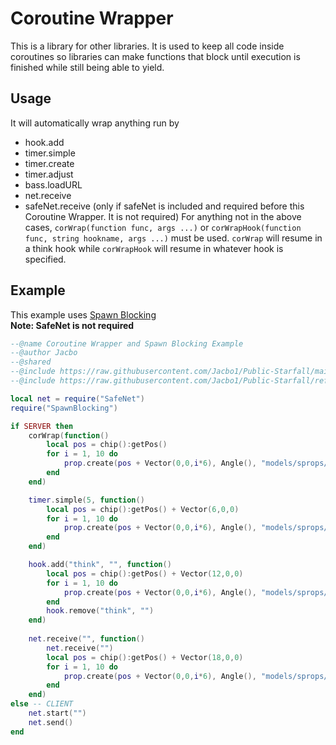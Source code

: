 # Coroutine Wrapper
This is a library for other libraries. It is used to keep all code inside coroutines so libraries can make functions that block until execution is finished while still being able to yield.

## Usage
It will automatically wrap anything run by
* hook.add
* timer.simple
* timer.create
* timer.adjust
* bass.loadURL
* net.receive
* safeNet.receive (only if safeNet is included and required before this Coroutine Wrapper. It is not required)
For anything not in the above cases, `corWrap(function func, args ...)` or `corWrapHook(function func, string hookname, args ...)` must be used. `corWrap` will resume in a think hook while `corWrapHook` will resume in whatever hook is specified.

## Example
This example uses [Spawn Blocking](https://github.com/Jacbo1/Public-Starfall/tree/main/Spawn%20Blocking)  
**Note: SafeNet is not required**
```lua
--@name Coroutine Wrapper and Spawn Blocking Example
--@author Jacbo
--@shared
--@include https://raw.githubusercontent.com/Jacbo1/Public-Starfall/main/SafeNet/safeNet.lua as SafeNet
--@include https://raw.githubusercontent.com/Jacbo1/Public-Starfall/refs/heads/main/Spawn%20Blocking/spawn_blocking.lua as SpawnBlocking

local net = require("SafeNet")
require("SpawnBlocking")

if SERVER then
    corWrap(function()
        local pos = chip():getPos()
        for i = 1, 10 do
            prop.create(pos + Vector(0,0,i*6), Angle(), "models/sprops/cuboids/height06/size_1/cube_6x6x6.mdl", true)
        end
    end)

    timer.simple(5, function()
        local pos = chip():getPos() + Vector(6,0,0)
        for i = 1, 10 do
            prop.create(pos + Vector(0,0,i*6), Angle(), "models/sprops/cuboids/height06/size_1/cube_6x6x6.mdl", true)
        end
    end)

    hook.add("think", "", function()
        local pos = chip():getPos() + Vector(12,0,0)
        for i = 1, 10 do
            prop.create(pos + Vector(0,0,i*6), Angle(), "models/sprops/cuboids/height06/size_1/cube_6x6x6.mdl", true)
        end
        hook.remove("think", "")
    end)
    
    net.receive("", function()
        net.receive("")
        local pos = chip():getPos() + Vector(18,0,0)
        for i = 1, 10 do
            prop.create(pos + Vector(0,0,i*6), Angle(), "models/sprops/cuboids/height06/size_1/cube_6x6x6.mdl", true)
        end
    end)
else -- CLIENT
    net.start("")
    net.send()
end
```

